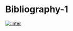 # Bibliography-1
 [![linter](https://github.com/NathanTempleton/Bibliography-1/workflows/linter/badge.svg)](https://github.com/marketplace/actions/super-linter) 
